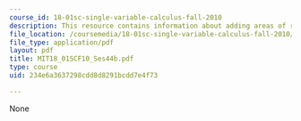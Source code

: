 ```yaml
---
course_id: 18-01sc-single-variable-calculus-fall-2010
description: This resource contains information about adding areas of rectangles.
file_location: /coursemedia/18-01sc-single-variable-calculus-fall-2010/234e6a3637298cdd8d8291bcdd7e4f73_MIT18_01SCF10_Ses44b.pdf
file_type: application/pdf
layout: pdf
title: MIT18_01SCF10_Ses44b.pdf
type: course
uid: 234e6a3637298cdd8d8291bcdd7e4f73

---
```

None